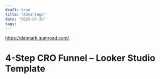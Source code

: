 ```yaml
---
draft: true
title: "Advantage"
date: "2025-07-20"
tags: 
---
```

https://datmark.gumroad.com/


# 4-Step CRO Funnel – Looker Studio Template